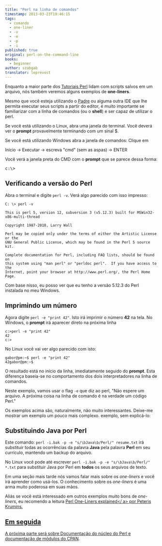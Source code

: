 ```yaml
---
title: "Perl na linha de comandos"
timestamp: 2013-03-23T19:46:15
tags:
  - comando
  - one-liner
  - -v
  - -e
  - -p
  - -i
published: true
original: perl-on-the-command-line
books:
  - beginner
author: szabgab
translator: leprevost
---
```



Enquanto a maior parte dos [Tutoriais Perl](/perl-tutorial) lidam
com scripts salvos em um arquivo, nós também veremos alguns exemplos
de <b>one-liners</b>.

Mesmo que você esteja utilizando o [Padre](http://padre.perlide.org/)
ou alguma outra IDE que lhe permita executar seus scripts a partir do editor,
é muito importante se familiarizar com a linha de comandos (ou o <b>shell</b>)
e ser capaz de utilizar o perl.


Se você está utilizando o Linux, abra uma janela do terminal. Você deverá ver
o <b>prompt</b> provavelmente terminando com um sinal $.

Se você está utilizando Windows abra a janela de comandos: Clique em

Início -> Executar -> escreva "cmd" (sem as aspas) -> ENTER

Você verá a janela preta do CMD com o <b>prompt</b> que se parece dessa forma: 

<pre>
c:\>
</pre>

## Verificando a versão do Perl

Abra o terminal e digite `perl -v`. Verá algo parecido com isso impresso:

```
C: \> perl -v

This is perl 5, version 12, subversion 3 (v5.12.3) built for MSWin32-x86-multi-thread

Copyright 1987-2010, Larry Wall

Perl may be copied only under the terms of either the Artistic License or the
GNU General Public License, which may be found in the Perl 5 source kit.

Complete documentation for Perl, including FAQ lists, should be found on
this system using "man perl" or "perldoc perl".  If you have access to the
Internet, point your browser at http://www.perl.org/, the Perl Home Page.
```

Com base nisso, eu posso ver que eu tenho a versão 5.12.3 do Perl instalada no meu Windows.

## Imprimindo um número

Agora digite `perl -e "print 42"`.
Isto irá imprimir o número <b>42</b> na tela. No Windows, o <b>prompt</b> irá aparecer direto na próxima linha

```
c:>perl -e "print 42"
42
c:>
```

No Linux você vai ver algo parecido com isto:

```
gabor@pm:~$ perl -e "print 42"
42gabor@pm:~$
```

O resultado está no início da linha, imediatamente seguido do <b>prompt</b>.
Esta diferença baseia-se no comportamento dos dois interpretadores na linha de comandos.

Neste exemplo, vamos usar o flag `-e` que diz ao perl,
"Não espere um arquivo. A próxima coisa na linha de comando é na verdade um código Perl."

Os exemplos acima são, naturalmente, não muito interessantes. Deixe-me mostrar um exemplo um pouco mais complexo.
exemplo, sem explicá-lo:

## Substituindo Java por Perl

Este comando: `perl -i.bak -p -e "s/\bJava\b/Perl/" resume.txt`
irá substituir todas as ocorrências da palavra <b>Java</b> pela palavra <b>Perl</b> em seu
currículo, mantendo um backup do arquivo.

No Linux você pode até escrever `perl -i.bak -p -e "s/\bJava\b/Perl/" *.txt`
para substituir Java por Perl em <b>todos</b> os seus arquivos de texto.

Em uma seção mais tarde nós vamos falar mais sobre os <i>one-liners</i> e você irá aprender como usá-los.
O conhecimento sobre os <i>one-liners</i> é uma arma muito poderosa em suas mãos.

Aliás se você está interessado em outros exemplos muito bons de <i>one-liners</i>, eu recomendo a leitura <a href="http://www.catonmat.net/blog/perl-book/">Perl One-Liners explained</ a>
por Peteris Krumins.

## Em seguida

A próxima parte será sobre
[Documentação do núcleo do Perl e documentação de módulos do CPAN](/documentacao-do-perl-e-modulos-cpan).

